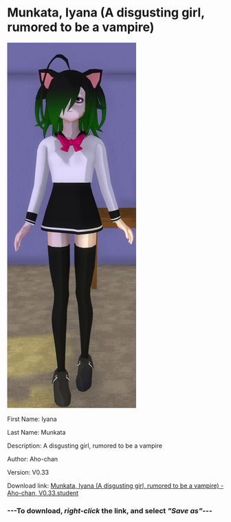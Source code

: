# Munkata, Iyana (A disgusting girl, rumored to be a vampire)

<img src = "https://raw.githubusercontent.com/Arbiter1223/Daigaku-Gurashi-Custom-Students/master/Students/Files/Munkata%2C%20Iyana%20(A%20disgusting%20girl%2C%20rumored%20to%20be%20a%20vampire).png">

First Name: Iyana

Last Name: Munkata

Description: A disgusting girl, rumored to be a vampire

Author: Aho-chan

Version: V0.33

Download link: <a href="https://raw.githubusercontent.com/Arbiter1223/Daigaku-Gurashi-Custom-Students/master/Students/Files/Munkata%2C%20Iyana%20(A%20disgusting%20girl%2C%20rumored%20to%20be%20a%20vampire)%20-%20Aho-chan%2C%20V0.33.student">Munkata, Iyana (A disgusting girl, rumored to be a vampire) - Aho-chan, V0.33.student</a>

### ---**To download, _right-click_ the link, and select _"Save as"_**---
